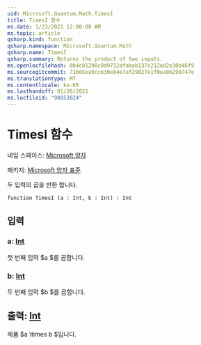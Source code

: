 ```yaml
---
uid: Microsoft.Quantum.Math.TimesI
title: TimesI 함수
ms.date: 1/23/2021 12:00:00 AM
ms.topic: article
qsharp.kind: function
qsharp.namespace: Microsoft.Quantum.Math
qsharp.name: TimesI
qsharp.summary: Returns the product of two inputs.
ms.openlocfilehash: 8b4c81298c8d9712afabab137c212ad2e30b46f9
ms.sourcegitcommit: 71605ea9cc630e84e7ef29027e1f0ea06299747e
ms.translationtype: MT
ms.contentlocale: ko-KR
ms.lasthandoff: 01/26/2021
ms.locfileid: "98853824"
---
```

# <a name="timesi-function"></a>TimesI 함수

네임 스페이스: [Microsoft 양자](xref:Microsoft.Quantum.Math)

패키지: [Microsoft 양자 표준](https://nuget.org/packages/Microsoft.Quantum.Standard)


두 입력의 곱을 반환 합니다.

```qsharp
function TimesI (a : Int, b : Int) : Int
```


## <a name="input"></a>입력

### <a name="a--int"></a>a: [Int](xref:microsoft.quantum.lang-ref.int)

첫 번째 입력 $a $를 곱합니다.


### <a name="b--int"></a>b: [Int](xref:microsoft.quantum.lang-ref.int)

두 번째 입력 $b $를 곱합니다.



## <a name="output--int"></a>출력: [Int](xref:microsoft.quantum.lang-ref.int)

제품 $a \times b $입니다.